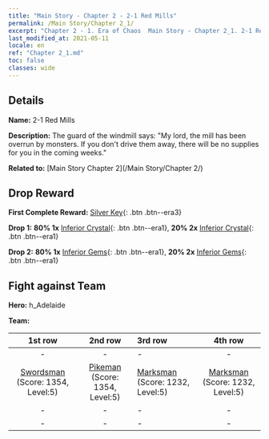 ```yaml
---
title: "Main Story - Chapter 2 - 2-1 Red Mills"
permalink: /Main Story/Chapter 2_1/
excerpt: "Chapter 2 - 1. Era of Chaos  Main Story - Chapter 2_1. 2-1 Red Mills"
last_modified_at: 2021-05-11
locale: en
ref: "Chapter 2_1.md"
toc: false
classes: wide
---
```


## Details

 **Name:** 2-1 Red Mills

 **Description:** The guard of the windmill says: \"My lord, the mill has been overrun by monsters. If you don't drive them away, there will be no supplies for you in the coming weeks.\"

 **Related to:** [Main Story Chapter 2](/Main Story/Chapter 2/)

## Drop Reward

 **First Complete Reward:** [Silver Key](/Items/con_693/){: .btn .btn--era3}

 **Drop 1:** **80% 1x** [Inferior Crystal](/Items/mat_5/){: .btn .btn--era1}, **20% 2x** [Inferior Crystal](/Items/mat_5/){: .btn .btn--era1}

 **Drop 2:** **80% 1x** [Inferior Gems](/Items/mat_4/){: .btn .btn--era1}, **20% 2x** [Inferior Gems](/Items/mat_4/){: .btn .btn--era1}


## Fight against Team
 **Hero:** h_Adelaide

 **Team:**


  | 1st row | 2nd row | 3rd row | 4th row |
  |:----:|:----:|:----|:----:|
  | - | - | - | - |
  | [Swordsman](/units/Swordsman/) (Score: 1354, Level:5)  | [Pikeman](/units/Pikeman/) (Score: 1354, Level:5)  | [Marksman](/units/Marksman/) (Score: 1232, Level:5)  | [Marksman](/units/Marksman/) (Score: 1232, Level:5)  |
  | - | - | - | - |
  | - | - | - | - |


